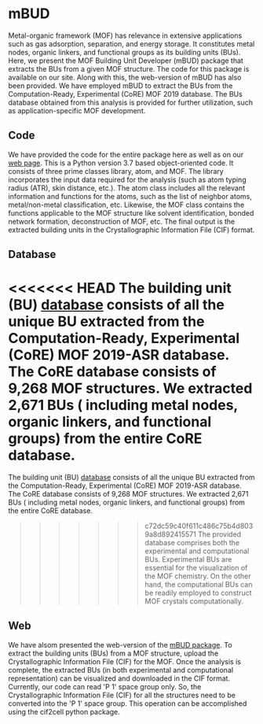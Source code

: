 # mBUD

Metal-organic framework (MOF) has relevance in extensive applications such as gas adsorption, separation, and energy storage. It constitutes metal nodes, organic linkers, and functional groups as its building units (BUs). 
Here, we present the MOF Building Unit Developer (mBUD) package that extracts the BUs from a given MOF structure. The code for this package is available on our site. Along with this, the web-version of mBUD has also been provided.
We have employed mBUD to extract the BUs from the Computation-Ready, Experimental (CoRE) MOF 2019 database. The BUs database obtained from this analysis is provided for further utilization, such as application-specific MOF development.

## Code

We have provided the code for the entire package here as well as on our [web page](https://cnislab.com/mbud/code). This is a Python version 3.7 based object-oriented code. It consists of three prime classes library, atom, and MOF. The library incorporates the input data required for the analysis (such as atom typing radius (ATR), skin distance, etc.). The atom class includes all the relevant information and functions for the atoms, such as the list of neighbor atoms, metal/non-metal classification, etc. Likewise, the MOF class contains the functions applicable to the MOF structure like solvent identification, bonded network formation, deconstruction of MOF, etc. The final output is the extracted building units in the Crystallographic Information File (CIF) format.

## Database

<<<<<<< HEAD
The building unit (BU) [database](https://cnislab.com/mbud/database) consists of all the unique BU extracted from the Computation-Ready, Experimental (CoRE) MOF 2019-ASR database. The CoRE database consists of 9,268 MOF structures. We extracted 2,671 BUs ( including metal nodes, organic linkers, and functional groups) from the entire CoRE database. 
=======
The building unit (BU) [database](https://cnislab.com/mbud/database) consists of all the unique BU extracted from the Computation-Ready, Experimental (CoRE) MOF 2019-ASR database. The CoRE database consists of 9,268 MOF structures. We extracted  2,671 BUs ( including metal nodes, organic linkers, and functional groups) from the entire CoRE database. 
>>>>>>> c72dc59c40f611c486c75b4d8039a8d892415571
The provided database comprises both the experimental and computational BUs. Experimental BUs are essential for the visualization of the MOF chemistry. On the other hand, the computational BUs can be readily employed to construct MOF crystals computationally.

## Web

We have alsom presented the web-version of the [mBUD package](https://cnislab.com/mbud/tool). To extract the building units (BUs) from a MOF structure, upload the Crystallographic Information File (CIF) for the MOF. Once the analysis is complete, the extracted BUs (in both experimental and computational representation) can be visualized and downloaded in the CIF format.
Currently, our code can read 'P 1' space group only. So, the Crystallographic Information File (CIF) for all the structures need to be converted into the 'P 1' space group. This operation can be accomplished using the cif2cell python package.


